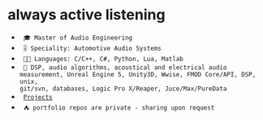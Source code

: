 # always active listening

- <code> 🎓 Master of Audio Engineering </code>
- <code> 🎚️ Speciality: Automotive Audio Systems </code>
- <code> 🧑‍💻 Languages: C/C++, C#, Python, Lua, Matlab </code>
- <code> 🔨 DSP, audio algorithms, acoustical and electrical audio measurement, Unreal Engine 5, Unity3D, Wwise, FMOD Core/API, DSP, unix, git/svn, databases,
Logic Pro X/Reaper, Juce/Max/PureData </code>
- <code> [Projects](PROJECTS.md) </code>
- <code> ⛺ portfolio repos are private - sharing upon request </code>


<!--
- 🔭 
- 📫 How to reach me: ...
- ⚡ Fun fact: ...
-->
